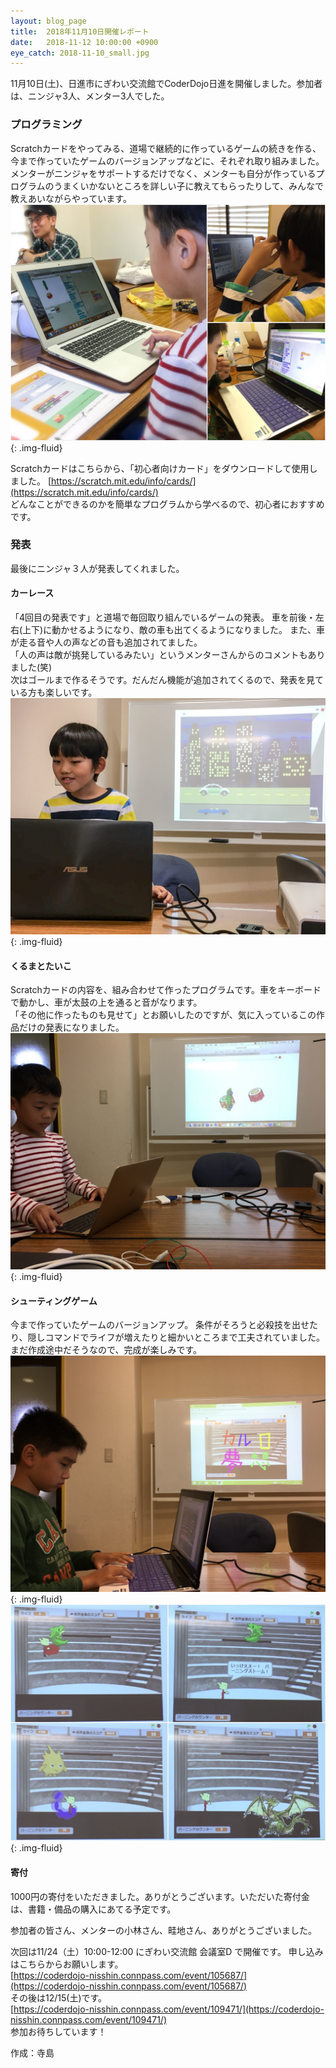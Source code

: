 ```yaml
---
layout: blog_page
title:  2018年11月10日開催レポート
date:   2018-11-12 10:00:00 +0900
eye_catch: 2018-11-10_small.jpg
---
```


11月10日(土)、日進市にぎわい交流館でCoderDojo日進を開催しました。参加者は、ニンジャ3人、メンター3人でした。

### プログラミング
Scratchカードをやってみる、道場で継続的に作っているゲームの続きを作る、今まで作っていたゲームのバージョンアップなどに、それぞれ取り組みました。<br/>
メンターがニンジャをサポートするだけでなく、メンターも自分が作っているプログラムのうまくいかないところを詳しい子に教えてもらったりして、みんなで教えあいながらやっています。
![道場の様子](/assets/img/2018-11-10_top.jpg){: .img-fluid}

Scratchカードはこちらから、「初心者向けカード」をダウンロードして使用しました。
[https://scratch.mit.edu/info/cards/](https://scratch.mit.edu/info/cards/) <br />
どんなことができるのかを簡単なプログラムから学べるので、初心者におすすめです。

### 発表
最後にニンジャ３人が発表してくれました。

#### カーレース
「4回目の発表です」と道場で毎回取り組んでいるゲームの発表。
車を前後・左右(上下)に動かせるようになり、敵の車も出てくるようになりました。
また、車が走る音や人の声などの音も追加されてました。 <br />
「人の声は敵が挑発しているみたい」というメンターさんからのコメントもありました(笑) <br />
次はゴールまで作るそうです。だんだん機能が追加されてくるので、発表を見ている方も楽しいです。
![カーレース発表中](/assets/img/2018-11-10_1-1.jpg){: .img-fluid}

#### くるまとたいこ
Scratchカードの内容を、組み合わせて作ったプログラムです。車をキーボードで動かし、車が太鼓の上を通ると音がなります。 <br />
「その他に作ったものも見せて」とお願いしたのですが、気に入っているこの作品だけの発表になりました。
![くるまとたいこ発表中](/assets/img/2018-11-10_2-1.jpg){: .img-fluid}

#### シューティングゲーム
今まで作っていたゲームのバージョンアップ。
条件がそろうと必殺技を出せたり、隠しコマンドでライフが増えたりと細かいところまで工夫されていました。 <br />
まだ作成途中だそうなので、完成が楽しみです。
![シューティングゲーム発表中](/assets/img/2018-11-10_3-1.jpg){: .img-fluid}
![シューティングゲームの画面](/assets/img/2018-11-10_3-2.jpg){: .img-fluid}

#### 寄付
1000円の寄付をいただきました。ありがとうございます。いただいた寄付金は、書籍・備品の購入にあてる予定です。

参加者の皆さん、メンターの小林さん、畦地さん、ありがとうございました。

次回は11/24（土）10:00-12:00 にぎわい交流館 会議室D で開催です。
申し込みはこちらからお願いします。<br />
[https://coderdojo-nisshin.connpass.com/event/105687/](https://coderdojo-nisshin.connpass.com/event/105687/)<br />
その後は12/15(土)です。<br />
[https://coderdojo-nisshin.connpass.com/event/109471/](https://coderdojo-nisshin.connpass.com/event/109471/)<br />
参加お待ちしています！


作成：寺島

